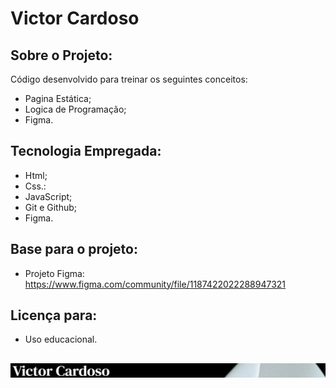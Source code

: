 # Victor Cardoso

## Sobre o Projeto:

Código desenvolvido para treinar os seguintes conceitos: 
- Pagina Estática;
- Logica de Programação;
- Figma.

## Tecnologia Empregada:

- Html;
- Css.:
- JavaScript;
- Git e Github;
- Figma.

## Base para o projeto:

- Projeto Figma: https://www.figma.com/community/file/1187422022288947321

## Licença para:

- Uso educacional.
##
<img src="/assets/link.png">

